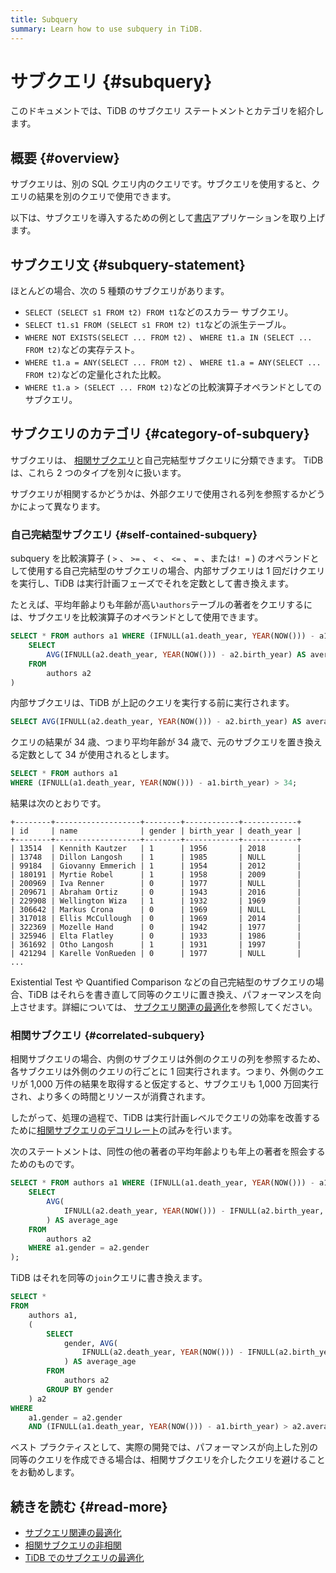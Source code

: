 ```yaml
---
title: Subquery
summary: Learn how to use subquery in TiDB.
---
```


# サブクエリ {#subquery}

このドキュメントでは、TiDB のサブクエリ ステートメントとカテゴリを紹介します。

## 概要 {#overview}

サブクエリは、別の SQL クエリ内のクエリです。サブクエリを使用すると、クエリの結果を別のクエリで使用できます。

以下は、サブクエリを導入するための例として[書店](/develop/dev-guide-bookshop-schema-design.md)アプリケーションを取り上げます。

## サブクエリ文 {#subquery-statement}

ほとんどの場合、次の 5 種類のサブクエリがあります。

-   `SELECT (SELECT s1 FROM t2) FROM t1`などのスカラー サブクエリ。
-   `SELECT t1.s1 FROM (SELECT s1 FROM t2) t1`などの派生テーブル。
-   `WHERE NOT EXISTS(SELECT ... FROM t2)` 、 `WHERE t1.a IN (SELECT ... FROM t2)`などの実存テスト。
-   `WHERE t1.a = ANY(SELECT ... FROM t2)` 、 `WHERE t1.a = ANY(SELECT ... FROM t2)`などの定量化された比較。
-   `WHERE t1.a > (SELECT ... FROM t2)`などの比較演算子オペランドとしてのサブクエリ。

## サブクエリのカテゴリ {#category-of-subquery}

サブクエリは、 [相関サブクエリ](https://en.wikipedia.org/wiki/Correlated_subquery)と自己完結型サブクエリに分類できます。 TiDB は、これら 2 つのタイプを別々に扱います。

サブクエリが相関するかどうかは、外部クエリで使用される列を参照するかどうかによって異なります。

### 自己完結型サブクエリ {#self-contained-subquery}

subquery を比較演算子 ( `>` 、 `>=` 、 `<` 、 `<=` 、 `=` 、または`! =` ) のオペランドとして使用する自己完結型のサブクエリの場合、内部サブクエリは 1 回だけクエリを実行し、TiDB は実行計画フェーズでそれを定数として書き換えます。

たとえば、平均年齢よりも年齢が高い`authors`テーブルの著者をクエリするには、サブクエリを比較演算子のオペランドとして使用できます。


```sql
SELECT * FROM authors a1 WHERE (IFNULL(a1.death_year, YEAR(NOW())) - a1.birth_year) > (
    SELECT
        AVG(IFNULL(a2.death_year, YEAR(NOW())) - a2.birth_year) AS average_age
    FROM
        authors a2
)
```

内部サブクエリは、TiDB が上記のクエリを実行する前に実行されます。


```sql
SELECT AVG(IFNULL(a2.death_year, YEAR(NOW())) - a2.birth_year) AS average_age FROM authors a2;
```

クエリの結果が 34 歳、つまり平均年齢が 34 歳で、元のサブクエリを置き換える定数として 34 が使用されるとします。


```sql
SELECT * FROM authors a1
WHERE (IFNULL(a1.death_year, YEAR(NOW())) - a1.birth_year) > 34;
```

結果は次のとおりです。

```
+--------+-------------------+--------+------------+------------+
| id     | name              | gender | birth_year | death_year |
+--------+-------------------+--------+------------+------------+
| 13514  | Kennith Kautzer   | 1      | 1956       | 2018       |
| 13748  | Dillon Langosh    | 1      | 1985       | NULL       |
| 99184  | Giovanny Emmerich | 1      | 1954       | 2012       |
| 180191 | Myrtie Robel      | 1      | 1958       | 2009       |
| 200969 | Iva Renner        | 0      | 1977       | NULL       |
| 209671 | Abraham Ortiz     | 0      | 1943       | 2016       |
| 229908 | Wellington Wiza   | 1      | 1932       | 1969       |
| 306642 | Markus Crona      | 0      | 1969       | NULL       |
| 317018 | Ellis McCullough  | 0      | 1969       | 2014       |
| 322369 | Mozelle Hand      | 0      | 1942       | 1977       |
| 325946 | Elta Flatley      | 0      | 1933       | 1986       |
| 361692 | Otho Langosh      | 1      | 1931       | 1997       |
| 421294 | Karelle VonRueden | 0      | 1977       | NULL       |
...
```

Existential Test や Quantified Comparison などの自己完結型のサブクエリの場合、TiDB はそれらを書き直して同等のクエリに置き換え、パフォーマンスを向上させます。詳細については、 [サブクエリ関連の最適化](/subquery-optimization.md)を参照してください。

### 相関サブクエリ {#correlated-subquery}

相関サブクエリの場合、内側のサブクエリは外側のクエリの列を参照するため、各サブクエリは外側のクエリの行ごとに 1 回実行されます。つまり、外側のクエリが 1,000 万件の結果を取得すると仮定すると、サブクエリも 1,000 万回実行され、より多くの時間とリソースが消費されます。

したがって、処理の過程で、TiDB は実行計画レベルでクエリの効率を改善するために[相関サブクエリのデコリレート](/correlated-subquery-optimization.md)の試みを行います。

次のステートメントは、同性の他の著者の平均年齢よりも年上の著者を照会するためのものです。


```sql
SELECT * FROM authors a1 WHERE (IFNULL(a1.death_year, YEAR(NOW())) - a1.birth_year) > (
    SELECT
        AVG(
            IFNULL(a2.death_year, YEAR(NOW())) - IFNULL(a2.birth_year, YEAR(NOW()))
        ) AS average_age
    FROM
        authors a2
    WHERE a1.gender = a2.gender
);
```

TiDB はそれを同等の`join`クエリに書き換えます。


```sql
SELECT *
FROM
    authors a1,
    (
        SELECT
            gender, AVG(
                IFNULL(a2.death_year, YEAR(NOW())) - IFNULL(a2.birth_year, YEAR(NOW()))
            ) AS average_age
        FROM
            authors a2
        GROUP BY gender
    ) a2
WHERE
    a1.gender = a2.gender
    AND (IFNULL(a1.death_year, YEAR(NOW())) - a1.birth_year) > a2.average_age;
```

ベスト プラクティスとして、実際の開発では、パフォーマンスが向上した別の同等のクエリを作成できる場合は、相関サブクエリを介したクエリを避けることをお勧めします。

## 続きを読む {#read-more}

-   [サブクエリ関連の最適化](/subquery-optimization.md)
-   [相関サブクエリの非相関](/correlated-subquery-optimization.md)
-   [TiDB でのサブクエリの最適化](https://en.pingcap.com/blog/subquery-optimization-in-tidb/)
